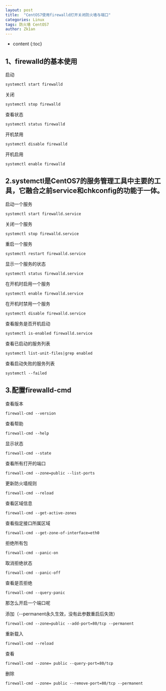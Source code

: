 ```yaml
---
layout: post
title:  "CentOS7使用firewalld打开关闭防火墙与端口"
categories: Linux
tags: 防火墙 CentOS7
author: Zk1an
---
```


* content
{:toc}

## 1、firewalld的基本使用
启动
```shell script
systemctl start firewalld
```

关闭
```shell script
systemctl stop firewalld
```

查看状态
```shell script
systemctl status firewalld
```

开机禁用
```shell script
systemctl disable firewalld
```
开机启用
```shell script
systemctl enable firewalld
```
 
 
## 2.systemctl是CentOS7的服务管理工具中主要的工具，它融合之前service和chkconfig的功能于一体。
启动一个服务
```shell script
systemctl start firewalld.service
```

关闭一个服务
```shell script
systemctl stop firewalld.service
```

重启一个服务
```shell script
systemctl restart firewalld.service
```

显示一个服务的状态
```shell script
systemctl status firewalld.service
```

在开机时启用一个服务
```shell script
systemctl enable firewalld.service
```

在开机时禁用一个服务
```shell script
systemctl disable firewalld.service
```

查看服务是否开机启动
```shell script
systemctl is-enabled firewalld.service
```

查看已启动的服务列表
```shell script
systemctl list-unit-files|grep enabled
```

查看启动失败的服务列表
```shell script
systemctl --failed
```

## 3.配置firewalld-cmd

查看版本 
```shell script
firewall-cmd --version
```

查看帮助
```shell script
firewall-cmd --help
```

显示状态
```shell script
firewall-cmd --state
```

查看所有打开的端口
```shell script
firewall-cmd --zone=public --list-ports
```

更新防火墙规则
```shell script
firewall-cmd --reload
```

查看区域信息
```shell script
firewall-cmd --get-active-zones
```

查看指定接口所属区域
```shell script
firewall-cmd --get-zone-of-interface=eth0
```

拒绝所有包
```shell script
firewall-cmd --panic-on
```

取消拒绝状态
```shell script
firewall-cmd --panic-off
```


查看是否拒绝
```shell script
firewall-cmd --query-panic
```
 
那怎么开启一个端口呢

添加（--permanent永久生效，没有此参数重启后失效）

```shell script
firewall-cmd --zone=public --add-port=80/tcp --permanent
```
重新载入

```shell script
firewall-cmd --reload
```

查看
```shell script
firewall-cmd --zone= public --query-port=80/tcp
```

删除
```shell script
firewall-cmd --zone= public --remove-port=80/tcp --permanent
```